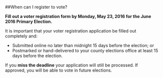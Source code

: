##When can I register to vote?


**Fill out a voter registration form by Monday, May 23, 2016 for the June 2016 Primary Election.**

It is important that your voter registration application be filled out completely and:
- Submitted online no later than midnight 15 days before the election; or
- Postmarked or hand-delivered to your county elections office at least 15 days before the election.

If you **miss the deadline** your application will still be processed.  If approved, you will be able to vote in future elections.
